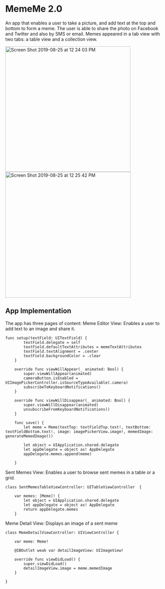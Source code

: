 # MemeMe 2.0
An app that enables a user to take a picture, and add text at the top and bottom to form a meme. The user is able to share the photo on Facebook and Twitter and also by SMS or email. Memes appeared in a tab view with two tabs: a table view and a collection view.

<img width="394" alt="Screen Shot 2019-08-25 at 12 24 03 PM" src="https://user-images.githubusercontent.com/46335329/63652888-a4950580-c733-11e9-8e87-e6338ccab36d.png">

<img width="395" alt="Screen Shot 2019-08-25 at 12 25 42 PM" src="https://user-images.githubusercontent.com/46335329/63652895-c9897880-c733-11e9-81eb-cd239b7ed283.png">

## App Implementation
The app has three pages of content:
Meme Editor View: Enables a user to add text to an image and share it. 
```
func setup(textField: UITextField) {
        textField.delegate = self
        textField.defaultTextAttributes = memeTextAttributes
        textField.textAlignment = .center
        textField.backgroundColor = .clear
    }
    
    override func viewWillAppear(_ animated: Bool) {
        super.viewWillAppear(animated)
        cameraButton.isEnabled = UIImagePickerController.isSourceTypeAvailable(.camera)
        subscribeToKeyboardNotifications()
    }
    
    override func viewWillDisappear(_ animated: Bool) {
        super.viewWillDisappear(animated)
        unsubscribeFromKeyboardNotifications()
    }
    
    func save() {
        let meme = Meme(textTop: textFieldTop.text!, textBottom: textFieldBottom.text!, image: imagePickerView.image!, memedImage: generateMemedImage())
        
        let object = UIApplication.shared.delegate
        let appDelegate = object as! AppDelegate
        appDelegate.memes.append(meme)
    
    }
```

Sent Memes View: Enables a user to browse sent memes in a table or a grid.
```
class SentMemesTableViewController: UITableViewController  {
    
    var memes: [Meme]! {
        let object = UIApplication.shared.delegate
        let appDelegate = object as! AppDelegate
        return appDelegate.memes
    }

```

Meme Detail View: Displays an image of a sent meme
```
class MemeDetailViewController: UIViewController {
    
    var meme: Meme!

    @IBOutlet weak var detailImageView: UIImageView!
    
    override func viewDidLoad() {
        super.viewDidLoad()
        detailImageView.image = meme.memedImage
    }
    
}
```


